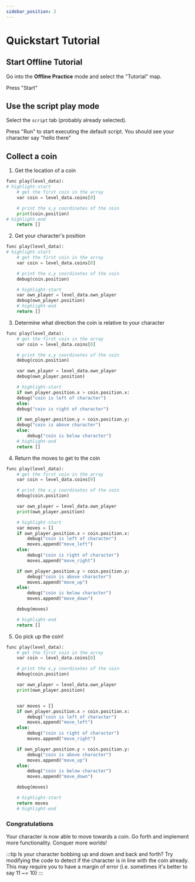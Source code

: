 ```yaml
---
sidebar_position: 2
---
```


# Quickstart Tutorial

## Start Offline Tutorial

Go into the **Offline Practice** mode and select the "Tutorial" map.

Press "Start"

## Use the script play mode

Select the `script` tab (probably already selected).

Press "Run" to start executing the default script. You should see your character say "hello there"

## Collect a coin

1. Get the location of a coin

```python
func play(level_data):
# highlight-start
	# get the first coin in the array
	var coin = level_data.coins[0]

	# print the x,y coordinates of the coin
	print(coin.position)
# highlight-end
	return []
```

2. Get your character's position

```python
func play(level_data):
# highlight-start
	# get the first coin in the array
	var coin = level_data.coins[0]

	# print the x,y coordinates of the coin
	debug(coin.position)

	# highlight-start
	var own_player = level_data.own_player
	debug(own_player.position)
	# highlight-end
	return []
```

3. Determine what direction the coin is relative to your character

```python
func play(level_data):
	# get the first coin in the array
	var coin = level_data.coins[0]

	# print the x,y coordinates of the coin
	debug(coin.position)

	var own_player = level_data.own_player
	debug(own_player.position)

	# highlight-start
	if own_player.position.x > coin.position.x:
  	debug("coin is left of character")
	else:
  	debug("coin is right of character")

	if own_player.position.y > coin.position.y:
  	debug("coin is above character")
	else:
		debug("coin is below character")
	# highlight-end
	return []
```

4. Return the moves to get to the coin

```python
func play(level_data):
	# get the first coin in the array
	var coin = level_data.coins[0]

	# print the x,y coordinates of the coin
	debug(coin.position)

	var own_player = level_data.own_player
	print(own_player.position)

	# highlight-start
	var moves = []
	if own_player.position.x > coin.position.x:
		debug("coin is left of character")
		moves.append("move_left")
	else:
		debug("coin is right of character")
		moves.append("move_right")

	if own_player.position.y > coin.position.y:
		debug("coin is above character")
		moves.append("move_up")
	else:
		debug("coin is below character")
		moves.append("move_down")

	debug(moves)

	# highlight-end
	return []
```

5. Go pick up the coin!

```python
func play(level_data):
	# get the first coin in the array
	var coin = level_data.coins[0]

	# print the x,y coordinates of the coin
	debug(coin.position)

	var own_player = level_data.own_player
	print(own_player.position)


	var moves = []
	if own_player.position.x > coin.position.x:
		debug("coin is left of character")
		moves.append("move_left")
	else:
		debug("coin is right of character")
		moves.append("move_right")

	if own_player.position.y > coin.position.y:
		debug("coin is above character")
		moves.append("move_up")
	else:
		debug("coin is below character")
		moves.append("move_down")

	debug(moves)

	# highlight-start
	return moves
	# highlight-end
```

### Congratulations

Your character is now able to move towards a coin. Go forth and implement more functionality. Conquer more worlds!

:::tip
Is your character bobbing up and down and back and forth? Try modifying the code to detect if the character is in line with the coin already. This may require you to have a margin of error (i.e. sometimes it's better to say 11 ~= 10)
:::
